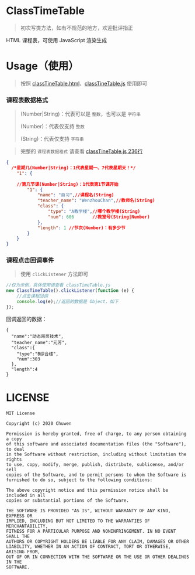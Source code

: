 # ClassTimeTable
> 初次写类方法，如有不规范的地方，欢迎批评指正

HTML 课程表，可使用 JavaScript 渲染生成

# Usage（使用）
> 按照 [classTineTable.html](./classTineTable.html)、[classTineTable.js](./classTineTable.js) 使用即可

### 课程表数据格式
> (Number|String)：代表可以是 `整数`，也可以是 `字符串`
>
> (Number)：代表仅支持 `整数`
>
> (String)：代表仅支持 `字符串`


> 完整的 `课程表数据格式` 请查看 [classTineTable.js 236行](./classTineTable.js#L236)

```json
{
  /*星期几(Number|String)：1代表星期一、7代表星期天！*/
	"1": {
  
    //第几节课(Number|String)：1代表第1节课开始
		"1": {
			"name": "自习",//课程名(String)
			"teacher_name": "WenzhouChan",//教师名(String)
			"class": {
				"type": "A教学楼",//哪个教学楼(String)
				"num": 606       //教室号(String|Number)
			},
			"length": 1 //节次(Number)：有多少节
		}
	}
}
```

### 课程点击回调事件
> 使用 `clickListener` 方法即可
```js
//仅为示例，具体使用请查看 classTimeTable.js
new ClassTimeTable().clickListener(function (e) {
    //点击课程回调
    console.log(e);//返回的数据是 Object，如下
});
```
回调返回的数据：
```
{
  "name":"动态网页技术",
  "teacher_name":"元芳",
  "class":{
    "type":"B综合楼",
    "num":303
  },
  "length":4
}
```

# LICENSE
```
MIT License

Copyright (c) 2020 Chuwen

Permission is hereby granted, free of charge, to any person obtaining a copy
of this software and associated documentation files (the "Software"), to deal
in the Software without restriction, including without limitation the rights
to use, copy, modify, merge, publish, distribute, sublicense, and/or sell
copies of the Software, and to permit persons to whom the Software is
furnished to do so, subject to the following conditions:

The above copyright notice and this permission notice shall be included in all
copies or substantial portions of the Software.

THE SOFTWARE IS PROVIDED "AS IS", WITHOUT WARRANTY OF ANY KIND, EXPRESS OR
IMPLIED, INCLUDING BUT NOT LIMITED TO THE WARRANTIES OF MERCHANTABILITY,
FITNESS FOR A PARTICULAR PURPOSE AND NONINFRINGEMENT. IN NO EVENT SHALL THE
AUTHORS OR COPYRIGHT HOLDERS BE LIABLE FOR ANY CLAIM, DAMAGES OR OTHER
LIABILITY, WHETHER IN AN ACTION OF CONTRACT, TORT OR OTHERWISE, ARISING FROM,
OUT OF OR IN CONNECTION WITH THE SOFTWARE OR THE USE OR OTHER DEALINGS IN THE
SOFTWARE.
```
